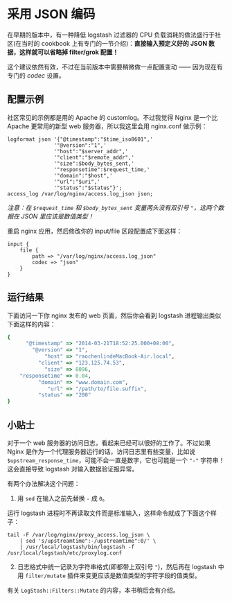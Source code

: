 # 采用 JSON 编码

在早期的版本中，有一种降低 logstash 过滤器的 CPU 负载消耗的做法盛行于社区(在当时的 cookbook 上有专门的一节介绍)：**直接输入预定义好的 JSON 数据，这样就可以省略掉 filter/grok 配置！**

这个建议依然有效，不过在当前版本中需要稍微做一点配置变动 —— 因为现在有专门的 *codec* 设置。

## 配置示例

社区常见的示例都是用的 Apache 的 customlog。不过我觉得 Nginx 是一个比 Apache 更常用的新型 web 服务器，所以我这里会用 nginx.conf 做示例：

```
logformat json '{"@timestamp":"$time_iso8601",'
               '"@version":"1",'
               '"host":"$server_addr",'
               '"client":"$remote_addr",'
               '"size":$body_bytes_sent,'
               '"responsetime":$request_time,'
               '"domain":"$host",'
               '"url":"$uri",'
               '"status":"$status"}';
access_log /var/log/nginx/access.log_json json;
```

*注意：在 `$request_time` 和 `$body_bytes_sent` 变量两头没有双引号 `"`，这两个数据在 JSON 里应该是数值类型！*

重启 nginx 应用，然后修改你的 input/file 区段配置成下面这样：

```
input {
    file {
        path => "/var/log/nginx/access.log_json"
        codec => "json"
    }
}
```

## 运行结果

下面访问一下你 nginx 发布的 web 页面，然后你会看到 logstash 进程输出类似下面这样的内容：

```ruby
{
      "@timestamp" => "2014-03-21T18:52:25.000+08:00",
        "@version" => "1",
            "host" => "raochenlindeMacBook-Air.local",
          "client" => "123.125.74.53",
            "size" => 8096,
    "responsetime" => 0.04,
          "domain" => "www.domain.com",
             "url" => "/path/to/file.suffix",
          "status" => "200"
}
```

## 小贴士

对于一个 web 服务器的访问日志，看起来已经可以很好的工作了。不过如果 Nginx 是作为一个代理服务器运行的话，访问日志里有些变量，比如说 `$upstream_response_time`，可能不会一直是数字，它也可能是一个 `"-"` 字符串！这会直接导致 logstash 对输入数据验证报异常。

有两个办法解决这个问题：

1. 用 `sed` 在输入之前先替换 `-` 成 `0`。

运行 logstash 进程时不再读取文件而是标准输入，这样命令就成了下面这个样子：

```
tail -F /var/log/nginx/proxy_access.log_json \
    | sed 's/upstreamtime":-/upstreamtime":0/' \
    | /usr/local/logstash/bin/logstash -f /usr/local/logstash/etc/proxylog.conf
```

2. 日志格式中统一记录为字符串格式(即都带上双引号 `"`)，然后再在 logstash 中用 `filter/mutate` 插件来变更应该是数值类型的字符字段的值类型。

有关 `LogStash::Filters::Mutate` 的内容，本书稍后会有介绍。
